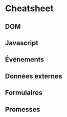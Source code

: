 # Cheatsheet

## DOM

## Javascript

## Événements

## Données externes

## Formulaires

## Promesses